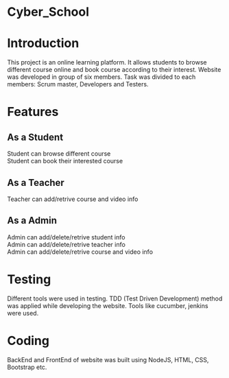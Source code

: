 # Cyber_School

# Introduction
This project is an online learning platform. It allows students to browse different course online and book course according to their interest.
Website was developed in group of six members. Task was divided to each members: Scrum master, Developers and Testers.
# Features

## As a Student
Student can browse different course </br>
Student can book their interested course

## As a Teacher
Teacher can add/retrive course and video info

## As a Admin
Admin can add/delete/retrive student info </br>
Admin can add/delete/retrive teacher info </br>
Admin can add/delete/retrive course and video info </br>

# Testing
Different tools were used in testing. TDD (Test Driven Development) method was applied while developing the website. Tools like cucumber, jenkins
were used.

# Coding
BackEnd and FrontEnd of website was built using NodeJS, HTML, CSS, Bootstrap etc.
